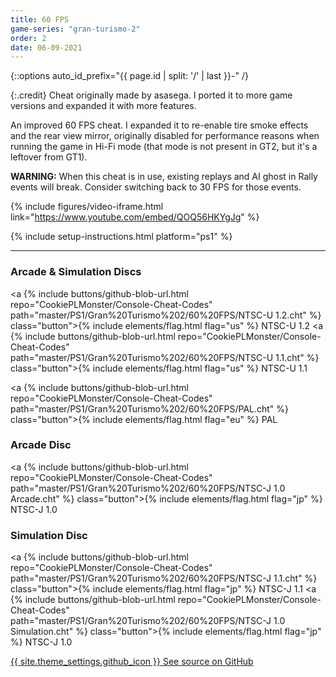 ```yaml
---
title: 60 FPS
game-series: "gran-turismo-2"
order: 2
date: 06-09-2021
---
```


{::options auto_id_prefix="{{ page.id | split: '/' | last }}-" /}

{:.credit}
Cheat originally made by asasega. I ported it to more game versions and expanded it with more features.

An improved 60 FPS cheat. I expanded it to re-enable tire smoke effects and the rear view mirror, originally disabled for performance reasons when running the game in Hi-Fi mode
(that mode is not present in GT2, but it's a leftover from GT1).

**WARNING:** When this cheat is in use, existing replays and AI ghost in Rally events will break. Consider switching back to 30 FPS for those events.

{% include figures/video-iframe.html link="https://www.youtube.com/embed/QOQ56HKYgJg" %}

{% include setup-instructions.html platform="ps1" %}

***

### Arcade & Simulation Discs
<a {% include buttons/github-blob-url.html repo="CookiePLMonster/Console-Cheat-Codes" path="master/PS1/Gran%20Turismo%202/60%20FPS/NTSC-U 1.2.cht" %} class="button">{% include elements/flag.html flag="us" %} NTSC-U 1.2</a>
<a {% include buttons/github-blob-url.html repo="CookiePLMonster/Console-Cheat-Codes" path="master/PS1/Gran%20Turismo%202/60%20FPS/NTSC-U 1.1.cht" %} class="button">{% include elements/flag.html flag="us" %} NTSC-U 1.1</a>

<a {% include buttons/github-blob-url.html repo="CookiePLMonster/Console-Cheat-Codes" path="master/PS1/Gran%20Turismo%202/60%20FPS/PAL.cht" %} class="button">{% include elements/flag.html flag="eu" %} PAL</a>

### Arcade Disc
<a {% include buttons/github-blob-url.html repo="CookiePLMonster/Console-Cheat-Codes" path="master/PS1/Gran%20Turismo%202/60%20FPS/NTSC-J 1.0 Arcade.cht" %} class="button">{% include elements/flag.html flag="jp" %} NTSC-J 1.0</a>

### Simulation Disc
<a {% include buttons/github-blob-url.html repo="CookiePLMonster/Console-Cheat-Codes" path="master/PS1/Gran%20Turismo%202/60%20FPS/NTSC-J 1.1.cht" %} class="button">{% include elements/flag.html flag="jp" %} NTSC-J 1.1</a>
<a {% include buttons/github-blob-url.html repo="CookiePLMonster/Console-Cheat-Codes" path="master/PS1/Gran%20Turismo%202/60%20FPS/NTSC-J 1.0 Simulation.cht" %} class="button">{% include elements/flag.html flag="jp" %} NTSC-J 1.0</a>

<a href="https://github.com/CookiePLMonster/Console-Cheat-Codes/blob/master/PS1/Gran%20Turismo%202/60%20FPS" class="button github" target="_blank">{{ site.theme_settings.github_icon }} See source on GitHub</a>
